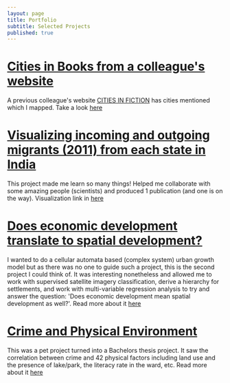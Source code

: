 ```yaml
---
layout: page
title: Portfolio
subtitle: Selected Projects
published: true
---
```


# [Cities in Books from a colleague's website](/portfolio/2023-12-24-Mapping-cities-in-books.md) 

A previous colleague's website [CITIES IN FICTION](https://www.citiesinfiction.com/archive) has cities mentioned which I mapped. Take a look [here](/portfolio/2023-12-22-inter-state-migration-dashboard.md)


# [Visualizing incoming and outgoing migrants (2011) from each state in India](/portfolio/2023-12-22-inter-state-migration-dashboard.md) 

This project made me learn so many things! Helped me collaborate with some amazing people (scientists) and produced 1 publication (and one is on the way). Visualization link in [here](/portfolio/2023-12-22-inter-state-migration-dashboard.md)


# [Does economic development translate to spatial development?](/portfolio/2022-07-15-regional-economic-growth-spatial-growth.md) 

I wanted to do a cellular automata based (complex system) urban growth model but as there was no one to guide such a project, this is the second project I could think of. It was interesting nonetheless and allowed me to work with supervised satellite imagery classification, derive a hierarchy for settlements, and work with multi-variable regression analysis to try and answer the question: 'Does economic development mean spatial development as well?'. Read more about it [here](/portfolio/2022-07-15-regional-economic-growth-spatial-growth.md)


# [Crime and Physical Environment](/portfolio/2022-06-28-crime-and-physical-environment.md) 

This was a pet project turned into a Bachelors thesis project. It saw the correlation between crime and 42 physical factors including land use and the presence of lake/park, the literacy rate in the ward, etc. 
Read more about it [here](/portfolio/2022-06-28-crime-and-physical-environment.md)
